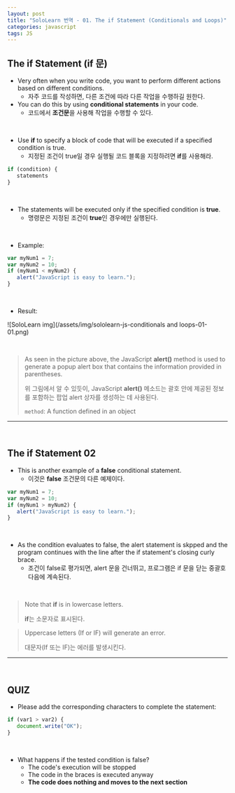 ```yaml
---
layout: post
title: "SoloLearn 번역 - 01. The if Statement (Conditionals and Loops)"
categories: javascript
tags: JS
---
```


## The if Statement (if 문)

- Very often when you write code, you want to perform different actions based on different conditions.
  - 자주 코드를 작성하면, 다른 조건에 따라 다른 작업을 수행하길 원한다.
- You can do this by using **conditional statements** in your code.
  - 코드에서 **조건문**을 사용해 작업을 수행할 수 있다.

<br>

- Use **if** to specify a block of code that will be executed if a specified condition is true.
  - 지정된 조건이 true일 경우 실행될 코드 블록을 지정하려면 **if**를 사용해라.

```js
if (condition) {
   statements
}
```

<br>

- The statements will be executed only if the specified condition is **true**.
  - 명령문은 지정된 조건이 **true**인 경우에만 실행된다.

<br>

- Example:

```js
var myNum1 = 7;
var myNum2 = 10;
if (myNum1 < myNum2) {
   alert("JavaScript is easy to learn.");
}
```

<br>

- Result:

![SoloLearn img](/assets/img/sololearn-js-conditionals and loops-01-01.png)

<br>

> As seen in the picture above, the JavaScript **alert()** method is used to generate a popup alert box that contains the information provided in parentheses.
>
> 위 그림에서 알 수 있듯이, JavaScript **alert()** 메소드는 괄호 안에 제공된 정보를 포함하는 팝업 alert 상자를 생성하는 데 사용된다.
>
> `method`: A function defined in an object

------

<br>

## The if Statement 02

- This is another example of a **false** conditional statement.
  - 이것은 **false** 조건문의 다른 예제이다.

```js
var myNum1 = 7;
var myNum2 = 10;
if (myNum1 > myNum2) {
   alert("JavaScript is easy to learn.");
}
```

<br>

- As the condition evaluates to false, the alert statement is skpped and the program continues with the line after the if statement's closing curly brace.
  - 조건이 false로 평가되면, alert 문을 건너뛰고, 프로그램은 if 문을 닫는 중괄호 다음에 계속된다.

<br>

> Note that **if** is in lowercase letters.
>
> **if**는 소문자로 표시된다.

> Uppercase letters (If or IF) will generate an error.
>
> 대문자(If 또는 IF)는 에러를 발생시킨다.

------

<br>

## QUIZ

- Please add the corresponding characters to complete the statement:

```js
if (var1 > var2) {
   document.write("OK");
}
```

<br>

- What happens if the tested condition is false?
  - The code's execution will be stopped
  - The code in the braces is executed anyway
  - **The code does nothing and moves to the next section**

<br>